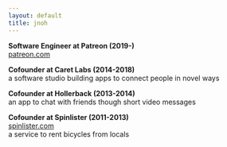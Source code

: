 ```yaml
---
layout: default
title: jnoh
---
```


**Software Engineer at Patreon (2019-)**  
[patreon.com](https://www.patreon.com)

**Cofounder at Caret Labs (2014-2018)**  
a software studio building apps to connect people in novel ways

**Cofounder at Hollerback (2013-2014)**  
an app to chat with friends though short video messages

**Cofounder at Spinlister (2011-2013)**  
[spinlister.com](https://spinlister.com)  
a service to rent bicycles from locals
